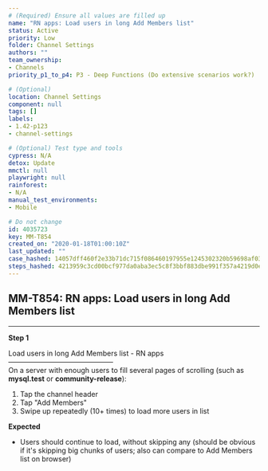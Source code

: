 ```yaml
---
# (Required) Ensure all values are filled up
name: "RN apps: Load users in long Add Members list"
status: Active
priority: Low
folder: Channel Settings
authors: ""
team_ownership: 
- Channels
priority_p1_to_p4: P3 - Deep Functions (Do extensive scenarios work?)

# (Optional)
location: Channel Settings
component: null
tags: []
labels: 
- 1.42-p123
- channel-settings

# (Optional) Test type and tools
cypress: N/A
detox: Update
mmctl: null
playwright: null
rainforest: 
- N/A
manual_test_environments: 
- Mobile

# Do not change
id: 4035723
key: MM-T854
created_on: "2020-01-18T01:00:10Z"
last_updated: ""
case_hashed: 14057dff460f2e33b71dc715f086460197955e1245302320b59698af03a269b68f6b1513ffa6fefdbcf89cf17a5e8d49
steps_hashed: 4213959c3cd00bcf977da0aba3ec5c8f3bbf883dbe991f357a4219d0e47bde887f414c8d106967ba71dd873425e53b2d
---
```


<!-- (Auto-generated) Based on frontmatter's "key" and "name" -->

## MM-T854: RN apps: Load users in long Add Members list

---

**Step 1**

Load users in long Add Members list - RN apps\
––––––––––––––––––––––––––––––\
On a server with enough users to fill several pages of scrolling (such as **mysql.test** or **community-release**):

1. Tap the channel header
2. Tap "Add Members"
3. Swipe up repeatedly (10+ times) to load more users in list

**Expected**

- Users should continue to load, without skipping any (should be obvious if it's skipping big chunks of users; also can compare to Add Members list on browser)
